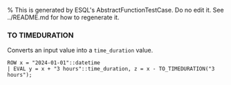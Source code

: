 % This is generated by ESQL's AbstractFunctionTestCase. Do no edit it. See ../README.md for how to regenerate it.

### TO TIMEDURATION
Converts an input value into a `time_duration` value.

```esql
ROW x = "2024-01-01"::datetime
| EVAL y = x + "3 hours"::time_duration, z = x - TO_TIMEDURATION("3 hours");
```
